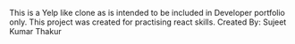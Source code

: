This is a Yelp like clone as is intended to be included in Developer portfolio only.
This project was created for practising react skills.
Created By:
Sujeet Kumar Thakur
